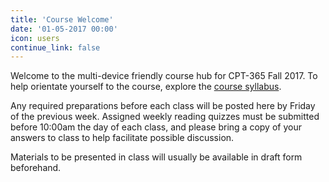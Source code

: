 ```yaml
---
title: 'Course Welcome'
date: '01-05-2017 00:00'
icon: users
continue_link: false
---
```


Welcome to the multi-device friendly course hub for CPT-365 Fall 2017. To help orientate yourself to the course, explore the [course syllabus](https://canvas.sfu.ca/courses/36662/assignments/syllabus).

Any required preparations before each class will be posted here by Friday of the previous week. Assigned weekly reading quizzes must be submitted before 10:00am the day of each class, and please bring a copy of your answers to class to help facilitate possible discussion.

Materials to be presented in class will usually be available in draft form beforehand.
